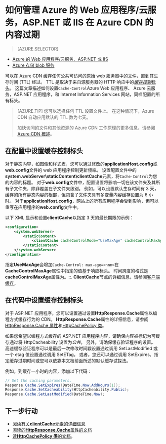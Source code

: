 <properties
 pageTitle="如何管理 Azure 的 Web 应用程序/云服务，ASP.NET，IIS 在 Azure CDN 的内容过期 |Microsoft Azure"
 description="介绍如何管理 Azure CDN 中的云服务内容过期"
 services="cdn"
 documentationCenter=".NET"
 authors="camsoper"
 manager="erikre"
 editor=""/>
<tags
 ms.service="cdn"
 ms.workload="media"
 ms.tgt_pltfrm="na"
 ms.devlang="dotnet"
 ms.topic="article"
 ms.date="09/19/2016"
 ms.author="casoper"/>

# <a name="how-to-manage-expiration-of-azure-web-appscloud-services-aspnet-or-iis-content-in-azure-cdn"></a>如何管理 Azure 的 Web 应用程序/云服务，ASP.NET 或 IIS 在 Azure CDN 的内容过期

> [AZURE.SELECTOR]
- [Azure 的 Web 应用程序/云服务，ASP.NET 或 IIS](cdn-manage-expiration-of-cloud-service-content.md)
- [Azure 存储 blob 服务](cdn-manage-expiration-of-blob-content.md)

可以在 Azure CDN 缓存任何公共可访问的原始 web 服务器中的文件，直到其生存时间 (TTL) 经过。  TTL 是取决于来自源服务器的 HTTP 响应中的[*缓存控制*标头](http://www.w3.org/Protocols/rfc2616/rfc2616-sec14.html#sec14.9)。  这篇文章描述如何设置`Cache-Control`Azure Web 应用程序、 Azure 云服务，ASP.NET 应用程序，和 Internet Information Services 网站，同样配置的所有标头。

>[AZURE.TIP] 您可以选择任何 TTL 设置文件上。  在这种情况下，Azure CDN 自动应用默认的 TTL 数为七天。
>
>加快访问的文件和其他资源的 Azure CDN 工作原理的更多信息，请参阅[Azure CDN 概述](./cdn-overview.md)。

## <a name="setting-cache-control-headers-in-configuration"></a>在配置中设置缓存控制标头

对于静态内容，如图像和样式表，您可以通过修改的**applicationHost.config**或**web.config**文件的 web 应用程序控制更新频率。  设置配置文件中的**system.webServer\staticContent\clientCache**元素，将`Cache-Control`为您的内容的标题。 对于**web.config**文件中，配置设置将影响一切在该文件夹及其所有子文件夹，除非覆盖在子文件夹级别。  例如，可以设置默认生存时间有 3 天，缓存的所有静态内容的根部，但包含子文件夹具有多变量内容缓存设置为 6 小时。  对于**applicationHost.config**，网站上的所有应用程序会受到影响，但可以重写在应用程序的**web.config**文件中。

以下 XML 显示和设置**clientCache**以指定 3 天的最长期限的示例︰  

```xml
<configuration>
    <system.webServer>
        <staticContent>
            <clientCache cacheControlMode="UseMaxAge" cacheControlMaxAge="3.00:00:00" />
        </staticContent>
    </system.webServer>
</configuration>
```

指定**UseMaxAge**会增加`Cache-Control: max-age=<nnn>`在**CacheControlMaxAge**属性中指定的值基于响应标头。 时间跨度的格式是**cacheControlMaxAge**属性为<days>。<hours>:<min>:<sec>. **ClientCache**节点的详细信息，请参阅[客户端缓存<clientCache>](http://www.iis.net/ConfigReference/system.webServer/staticContent/clientCache)。  

## <a name="setting-cache-control-headers-in-code"></a>在代码中设置缓存控制标头

对于 ASP.NET 应用程序，您可以设置通过设置**HttpResponse.Cache**属性以编程方式缓存行为的 CDN。 **HttpResponse.Cache**属性的详细信息，请参阅[HttpResponse.Cache 属性](http://msdn.microsoft.com/library/system.web.httpresponse.cache.aspx)和[HttpCachePolicy 类](http://msdn.microsoft.com/library/system.web.httpcachepolicy.aspx)。  

如果您希望以编程方式缓存的 ASP.NET 应用程序内容，请确保内容被标记为可缓存通过将 HttpCacheability 设置为*公共*。 另外，请确保缓存验证程序的设置。 高速缓存验证程序可以是最后一次修改时间戳设置通过调用 SetLastModified 或一个 etag 值设置通过调用 SetETag。 或者，您还可以通过调用 SetExpires，指定缓存过期时间或您可以依靠本文档前面所述的默认缓存试探法。  

例如，到缓存一小时的内容，添加以下代码︰  

```csharp
// Set the caching parameters.
Response.Cache.SetExpires(DateTime.Now.AddHours(1));
Response.Cache.SetCacheability(HttpCacheability.Public);
Response.Cache.SetLastModified(DateTime.Now);
```

## <a name="next-steps"></a>下一步行动

- [阅读有关**clientCache**元素的详细信息](http://www.iis.net/ConfigReference/system.webServer/staticContent/clientCache)
- [阅读的**HttpResponse.Cache**属性的文档](http://msdn.microsoft.com/library/system.web.httpresponse.cache.aspx) 
- [读**HttpCachePolicy 类**的文档](http://msdn.microsoft.com/library/system.web.httpcachepolicy.aspx)。  
